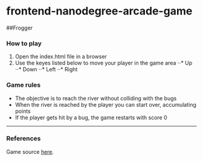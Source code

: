 # frontend-nanodegree-arcade-game

##Frogger
### How to play
1. Open the index.html file in a browser
2. Use the keyes listed below to move your player in the game area
⋅⋅* Up
⋅⋅* Down
⋅⋅* Left
⋅⋅* Right

### Game rules
* The objective is to reach the river without colliding with the bugs
* When the river is reached by the player you can start over, accumulating points
* If the player gets hit by a bug, the game restarts with score 0


---

### References
Game source [here](https://github.com/leticialourenco/frontend-nanodegree-arcade-game.git).